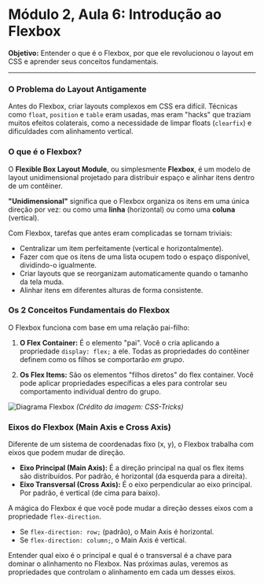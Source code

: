 # Módulo 2, Aula 6: Introdução ao Flexbox

**Objetivo:** Entender o que é o Flexbox, por que ele revolucionou o layout em CSS e aprender seus conceitos fundamentais.

---

### O Problema do Layout Antigamente

Antes do Flexbox, criar layouts complexos em CSS era difícil. Técnicas como `float`, `position` e `table` eram usadas, mas eram "hacks" que traziam muitos efeitos colaterais, como a necessidade de limpar floats (`clearfix`) e dificuldades com alinhamento vertical.

### O que é o Flexbox?

O **Flexible Box Layout Module**, ou simplesmente **Flexbox**, é um modelo de layout unidimensional projetado para distribuir espaço e alinhar itens dentro de um contêiner.

**"Unidimensional"** significa que o Flexbox organiza os itens em uma única direção por vez: ou como uma **linha** (horizontal) ou como uma **coluna** (vertical).

Com Flexbox, tarefas que antes eram complicadas se tornam triviais:
*   Centralizar um item perfeitamente (vertical e horizontalmente).
*   Fazer com que os itens de uma lista ocupem todo o espaço disponível, dividindo-o igualmente.
*   Criar layouts que se reorganizam automaticamente quando o tamanho da tela muda.
*   Alinhar itens em diferentes alturas de forma consistente.

### Os 2 Conceitos Fundamentais do Flexbox

O Flexbox funciona com base em uma relação pai-filho:

1.  **O Flex Container:** É o elemento "pai". Você o cria aplicando a propriedade `display: flex;` a ele. Todas as propriedades do contêiner definem como os filhos se comportarão *em grupo*.

2.  **Os Flex Items:** São os elementos "filhos diretos" do flex container. Você pode aplicar propriedades específicas a eles para controlar seu comportamento individual dentro do grupo.

![Diagrama Flexbox](https://css-tricks.com/wp-content/uploads/2018/10/01-main-axis-cross-axis.svg )
*(Crédito da imagem: CSS-Tricks)*

### Eixos do Flexbox (Main Axis e Cross Axis)

Diferente de um sistema de coordenadas fixo (x, y), o Flexbox trabalha com eixos que podem mudar de direção.

*   **Eixo Principal (Main Axis):** É a direção principal na qual os flex items são distribuídos. Por padrão, é horizontal (da esquerda para a direita).
*   **Eixo Transversal (Cross Axis):** É o eixo perpendicular ao eixo principal. Por padrão, é vertical (de cima para baixo).

A mágica do Flexbox é que você pode mudar a direção desses eixos com a propriedade `flex-direction`.

*   Se `flex-direction: row;` (padrão), o Main Axis é horizontal.
*   Se `flex-direction: column;`, o Main Axis é vertical.

Entender qual eixo é o principal e qual é o transversal é a chave para dominar o alinhamento no Flexbox. Nas próximas aulas, veremos as propriedades que controlam o alinhamento em cada um desses eixos.
